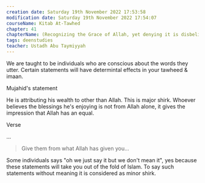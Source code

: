 ```yaml
---
creation date: Saturday 19th November 2022 17:53:58 
modification date: Saturday 19th November 2022 17:54:07
courseName: Kitab At-Tawhed 
chapter: 41
chapterName: (Recognizing the Grace of Allah, yet denying it is disbelief)
tags: deenstudies
teacher: Ustadh Abu Taymiyyah
---
```

We are taught to be individuals who are conscious about the words they utter. Certain statements will have determintal effects in your tawheed & imaan.

Mujahid's statement

He is attributing his wealth to other than Allah. This is major shirk. Whoever believes the blessings he's enjoying is not from Allah alone, it gives the impression that Allah has an equal.

Verse

...

> Give them from what Allah has given you...

Some individuals says "oh we just say it but we don't mean it", yes because these statements will take you out of the fold of Islam. To say such statements without meaning it is considered as minor shirk.
